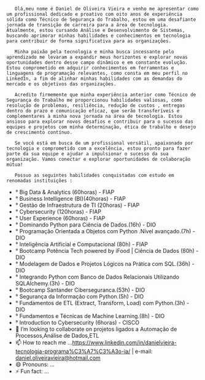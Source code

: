        Olá,meu nome é Daniel de Oliveira Vieira e venho me apresentar como um profissional dedicado e proativo com oito anos de experiência sólida como Técnico de Segurança do Trabalho, estou em uma desafiante jornada de transição de carreira para a área de tecnologia. Atualmente, estou cursando Análise e Desenvolvimento de Sistemas, buscando aprimorar minhas habilidades e conhecimentos em tecnologia para contribuir de forma significativa para as organizações.

       Minha paixão pela tecnologia e minha busca incessante pelo aprendizado me levaram a expandir meus horizontes e explorar novas oportunidades dentro desse campo dinâmico e em constante evolução. Estou comprometido em adquirir conhecimentos em ferramentas e linguagens de programação relevantes, como consta em meu perfil no LinkedIn, a fim de alinhar minhas habilidades com as demandas do mercado e os objetivos das organizações.

       Acredito firmemente que minha experiência anterior como Técnico de Segurança do Trabalho me proporcionou habilidades valiosas, como resolução de problemas, resiliência, redução de custos , entregas dentro do prazo e comunicação eficaz, que serão transferíveis e complementares à minha nova jornada na área de tecnologia. Estou ansioso para explorar novos desafios e contribuir para o sucesso das equipes e projetos com minha determinação, ética de trabalho e desejo de crescimento contínuo.

       Se você está em busca de um profissional versátil, apaixonado por tecnologia e comprometido com a excelência, estou pronto para fazer parte da sua equipe e ajudar a impulsionar o sucesso da sua organização. Vamos conectar e explorar oportunidades de colaboração mútua!
       
       Possuo as seguintes habilidades conquistadas com estudo em renomadas instituições :
-    ° Big Data & Analytics (60horas) - FIAP
-    ° Business Intelligence (BI)(40horas) - FIAP
-    ° Gestão de Infraestrutura de TI (20horas) - FIAP
-    ° Cybersecurity (120horas) - FIAP
-    ° User Experience (60horas) - FIAP
-    ° Dominando Python para Ciência de Dados.(16h) - DIO
-    ° Programação Orientada a Objetos com Python .Nível avançado.(7h) - DIO
-    ° Inteligência Artificial e Computacional (80h) - FIAP
-    ° Bootcamp Potência Tech powered by iFood | Ciência de Dados (80h) - DIO
-    ° Modelagem de Dados e Projetos Lógicos na Prática com SQL.(36h) - DIO
-    ° Integrando Python com Banco de Dados Relacionais Utilizando SQLAlchemy.(3h) - DIO
-    ° Bootcamp Santander Ciberseguranca.(53h) - DIO
-    ° Segurança da Informação com Python.(5h) - DIO
-    ° Fundamentos de ETL (Extract, Transform, Load) com Python.(3h) - DIO
-    ° Fundamentos e Técnicas de Machine Learning.(8h) - DIO
-    ° Introduction to Cybersecurity (6horas) - CISCO
- 💞️ I’m looking to collaborate on projetos ligados a Automação de Processos,Análise de Dados,ETL
- 📫 How to reach me ...https://www.linkedin.com/in/danielvieira-tecnologia-programa%C3%A7%C3%A3o-ia/     | e-mail: daniel.oliveiravieira@hotmail.com
- 😄 Pronouns: ...
- ⚡ Fun fact: ...

<!---
Daniel010203/Daniel010203 is a ✨ special ✨ repository because its `README.md` (this file) appears on your GitHub profile.
You can click the Preview link to take a look at your changes.
--->
